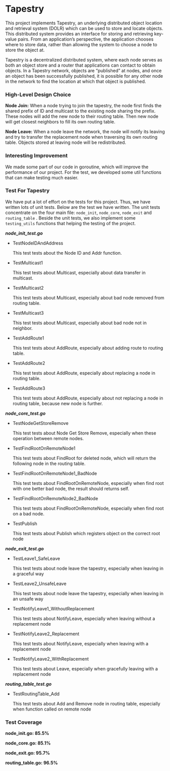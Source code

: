 # Tapestry

This project implements Tapestry, an underlying distributed object location and retrieval system (DOLR) which can be used to store and locate objects. This distributed system provides an interface for storing and retrieving key-value pairs.
From an application’s perspective, the application chooses where to store data, rather than allowing the system to choose a node to store the object at.

Tapestry is a decentralized distributed system, where each node serves as both an object store and a router that applications can contact to obtain objects. In a Tapestry network, objects are “published” at nodes, and once an object has been successfully published, it is possible for any other node in the network to find the location at which that object is published.

### High-Level Design Choice
**Node Join:** When a node trying to join the tapestry, the node first finds the shared prefix of ID and multicast to the existing node sharing the prefix. These nodes will add the new node to their routing table. Then new node will get closest neighbors to fill its own routing table.

**Node Leave:** When a node leave the network, the node will notify its leaving and try to transfer the replacement node when traversing its own routing table. Objects stored at leaving node will be redistributed.


### Interesting Improvement

We made some part of our code in goroutine, which will improve the performance of our project.
For the test, we developed some util functions that can make testing much easier.

### Test For Tapestry

We have  put a lot of effort on the tests for this project. Thus, we have written lots of unit tests. Below are the test we have written. The unit tests concentrate on the four main file: `node_init`, `node_core`, `node_exit` and `routing_table` . Beside the unit tests, we also implement some `testing_utils` functions that helping the testing of the project.


***node_init_test.go***

- TestNodeIDAndAddress

  This test tests about the Node ID and Addr function.

- TestMulticast1

  This test tests about Multicast, especially about data transfer in multicast.

- TestMulticast2

  This test tests about Multicast, especially about bad node removed from routing table.

- TestMulticast3

  This test tests about Multicast, especially about bad node not in neighbor.

- TestAddRoute1

  This test tests about AddRoute, especially about adding route to routing table.

- TestAddRoute2

  This test tests about AddRoute, especially about replacing a node in routing table.

- TestAddRoute3

  This test tests about AddRoute, especially about not replacing a node in routing table, because new node is further.


***node_core_test.go***

- TestNodeGetStoreRemove

  This test tests about Node Get Store Remove, especially when these operation between remote nodes.

- TestFindRootOnRemoteNode1

  This test tests about FindRoot for deleted node, which will return the following node in the routing table.

- TestFindRootOnRemoteNode1_BadNode

  This test tests about FindRootOnRemoteNode, especially when find root with one better bad node, the result should returns self.

- TestFindRootOnRemoteNode2_BadNode

  This test tests about FindRootOnRemoteNode, especially when find root on a bad node.

- TestPublish

  This test tests about Publish which registers object on the correct root node


***node_exit_test.go***

- TestLeave1_SafeLeave

  This test tests about node leave the tapestry, especially when leaving in a graceful way

- TestLeave2_UnsafeLeave

  This test tests about node leave the tapestry, especially when leaving in an unsafe way

- TestNotifyLeave1_WithoutReplacement

  This test tests about NotifyLeave, especially when leaving without a replacement node

- TestNotifyLeave2_Replacement

  This test tests about NotifyLeave, especially when leaving with a replacement node

- TestNotifyLeave2_WithReplacement

  This test tests about Leave, especially when gracefully leaving with a replacement node


***routing_table_test.go***

- TestRoutingTable_Add

  This test tests about Add and Remove node in routing table, especially when function called on remote node

### Test Coverage

**node_init.go: 85.5%**

**node_core.go: 85.1%**

**node_exit.go: 95.7%**

**routing_table.go: 96.5%**